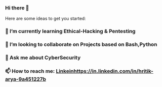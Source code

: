 ### Hi there 👋



Here are some ideas to get you started:
### 🌱 I’m currently learning Ethical-Hacking & Pentesting
### 👯 I’m looking to collaborate on Projects based on Bash,Python
### 💬 Ask me about CyberSecurity
### 📫 How to reach me: [Linkein](Linkedin)https://in.linkedin.com/in/hritik-arya-9a451227b
